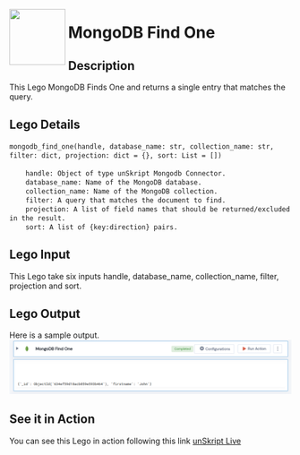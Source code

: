 [<img align="left" src="https://unskript.com/assets/favicon.png" width="100" height="100" style="padding-right: 5px">](https://unskript.com/assets/favicon.png) 
<h1>MongoDB Find One</h1>

## Description
This Lego MongoDB Finds One and returns a single entry that matches the query.


## Lego Details

    mongodb_find_one(handle, database_name: str, collection_name: str, filter: dict, projection: dict = {}, sort: List = [])

        handle: Object of type unSkript Mongodb Connector.
        database_name: Name of the MongoDB database.
        collection_name: Name of the MongoDB collection.
        filter: A query that matches the document to find.
        projection: A list of field names that should be returned/excluded in the result.
        sort: A list of {key:direction} pairs.

## Lego Input
This Lego take six inputs handle, database_name, collection_name, filter, projection  and sort.
 

## Lego Output
Here is a sample output.
<img src="./1.png"> 


## See it in Action

You can see this Lego in action following this link [unSkript Live](https://us.app.unskript.io)